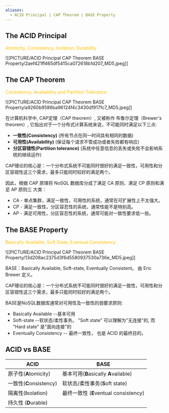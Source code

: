 ```yaml
---
aliases:
  - ACID Principal | CAP Theorem | BASE Property
---
```


## The ACID Principal

<font color="#ffc000">Atomicity, Consistency, Isolation, Durability </font>

![[PICTURE/ACID Principal  CAP Theorem  BASE Property/2aef421ff465df5415ca072618b1d207_MD5.jpeg]]






## The CAP Theorem

<font color="#ffc000">Consistency, Availability and Partition Tolerance</font>

![[PICTURE/ACID Principal  CAP Theorem  BASE Property/a9260b9586ba96124f4c3430df917fc7_MD5.jpeg]]

在计算机科学中, CAP定理（CAP theorem）, 又被称作 布鲁尔定理（Brewer's theorem）, 它指出对于一个分布式计算系统来说，不可能同时满足以下三点:

- **一致性(Consistency)** (所有节点在同一时间具有相同的数据)
- **可用性(Availability)** (保证每个请求不管成功或者失败都有响应)
- **分区容错性(Partition tolerance)** (系统中任意信息的丢失或失败不会影响系统的继续运作)

CAP理论的核心是：一个分布式系统不可能同时很好的满足一致性，可用性和分区容错性这三个需求，最多只能同时较好的满足两个。

因此，根据 CAP 原理将 NoSQL 数据库分成了满足 CA 原则、满足 CP 原则和满足 AP 原则三 大类：

- CA - 单点集群，满足一致性，可用性的系统，通常在可扩展性上不太强大。
- CP - 满足一致性，分区容忍性的系统，通常性能不是特别高。
- AP - 满足可用性，分区容忍性的系统，通常可能对一致性要求低一些。


## The BASE Property
<font color="#ffc000">Basically Available, Soft State, Eventual Consistency</font>

![[PICTURE/ACID Principal  CAP Theorem  BASE Property/13d208ac2375d3f6d5580937530a736e_MD5.jpeg]]

BASE：Basically Available, Soft-state, Eventually Consistent。 由 Eric Brewer 定义。

CAP理论的核心是：一个分布式系统不可能同时很好的满足一致性，可用性和分区容错性这三个需求，最多只能同时较好的满足两个。

BASE是NoSQL数据库通常对可用性及一致性的弱要求原则:

- Basically Available --基本可用
- Soft-state --软状态/柔性事务。 "Soft state" 可以理解为"无连接"的, 而 "Hard state" 是"面向连接"的
- Eventually Consistency -- 最终一致性， 也是 ACID 的最终目的。


## ACID vs BASE

| ACID                 | BASE                              |
| -------------------- | --------------------------------- |
| 原子性(**A**tomicity)   | 基本可用(**B**asically **A**vailable) |
| 一致性(**C**onsistency) | 软状态/柔性事务(**S**oft state)          |
| 隔离性(**I**solation)   | 最终一致性 (**E**ventual consistency)  |
| 持久性 (**D**urable)    |                                   |
